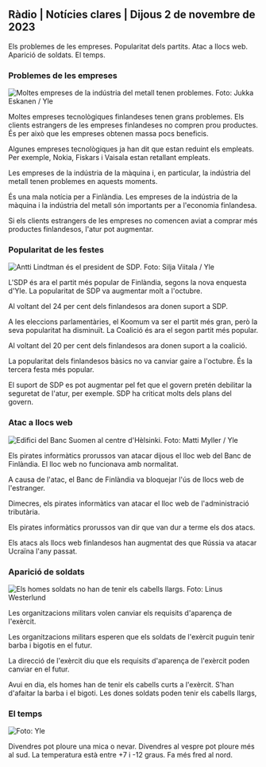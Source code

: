 ## Ràdio \| Notícies clares \| Dijous 2 de novembre de 2023

Els problemes de les empreses. Popularitat dels partits. Atac a llocs web. Aparició de soldats. El temps.

### Problemes de les empreses

![Moltes empreses de la indústria del metall tenen problemes. Foto: Jukka Eskanen / Yle](https://images.cdn.yle.fi/image/upload/c_crop,h_2268,w_4031,x_0,y_410/ar_1.7777777777777777,c_fill,g_faces,h_671,/0_d_p1200./0_pq_auto:eco/f_auto/fl_lossy/v1698216498/39-11907536538b9d499762)

Moltes empreses tecnològiques finlandeses tenen grans problemes. Els clients estrangers de les empreses finlandeses no compren prou productes. És per això que les empreses obtenen massa pocs beneficis.

Algunes empreses tecnològiques ja han dit que estan reduint els empleats. Per exemple, Nokia, Fiskars i Vaisala estan retallant empleats.

Les empreses de la indústria de la màquina i, en particular, la indústria del metall tenen problemes en aquests moments.

És una mala notícia per a Finlàndia. Les empreses de la indústria de la màquina i la indústria del metall són importants per a l'economia finlandesa.

Si els clients estrangers de les empreses no comencen aviat a comprar més productes finlandesos, l'atur pot augmentar.

### Popularitat de les festes

![Antti Lindtman és el president de SDP. Foto: Silja Viitala / Yle](https://images.cdn.yle.fi/image/upload/c_crop,h_2241,w_3984,x_0,y_0/ar_1.7777777777777777,c_fill,g_faces,h_675,w_1200.0/d_1_1q_auto:eco/f_auto/fl_lossy/v1696930784/39-118400565251b6be058f)

L'SDP és ara el partit més popular de Finlàndia, segons la nova enquesta d'Yle. La popularitat de SDP va augmentar molt a l'octubre.

Al voltant del 24 per cent dels finlandesos ara donen suport a SDP.

A les eleccions parlamentàries, el Koomum va ser el partit més gran, però la seva popularitat ha disminuït. La Coalició és ara el segon partit més popular.

Al voltant del 20 per cent dels finlandesos ara donen suport a la coalició.

La popularitat dels finlandesos bàsics no va canviar gaire a l'octubre. És la tercera festa més popular.

El suport de SDP es pot augmentar pel fet que el govern pretén debilitar la seguretat de l'atur, per exemple. SDP ha criticat molts dels plans del govern.

### Atac a llocs web

![Edifici del Banc Suomen al centre d'Hèlsinki. Foto: Matti Myller / Yle ](https://images.cdn.yle.fi/image/upload/c_crop,h_1391,w_2472,x_0,y_112/ar_1.7777777777777777,c_fill,g_faces,h_675/0_1201,w_1201.q_auto:eco/f_auto/fl_lossy/v1587997073/39-6686595ea6e8fc70cab)

Els pirates informàtics prorussos van atacar dijous el lloc web del Banc de Finlàndia. El lloc web no funcionava amb normalitat.

A causa de l'atac, el Banc de Finlàndia va bloquejar l'ús de llocs web de l'estranger.

Dimecres, els pirates informàtics van atacar el lloc web de l'administració tributària.

Els pirates informàtics prorussos van dir que van dur a terme els dos atacs.

Els atacs als llocs web finlandesos han augmentat des que Rússia va atacar Ucraïna l'any passat.

### Aparició de soldats

![Els homes soldats no han de tenir els cabells llargs. Foto: Linus Westerlund](https://images.cdn.yle.fi/image/upload/c_crop,h_3375,w_6000,x_0,y_522/ar_1.7777777777777777,c_fill,g_faces,h_675,/d_p1201,/d_p1200,/d_p1201eco/f_auto/fl_lossy/v1688460639/39-113784464a3db01e8a65)

Les organitzacions militars volen canviar els requisits d'aparença de l'exèrcit.

Les organitzacions militars esperen que els soldats de l'exèrcit puguin tenir barba i bigotis en el futur.

La direcció de l'exèrcit diu que els requisits d'aparença de l'exèrcit poden canviar en el futur.

Avui en dia, els homes han de tenir els cabells curts a l'exèrcit. S'han d'afaitar la barba i el bigoti. Les dones soldats poden tenir els cabells llargs,

### El temps

![ Foto: Yle](https://images.cdn.yle.fi/image/upload/c_crop,h_1080,w_1919,x_0,y_0/ar_1.777777777777777,c_fill,g_faces,h_675,w_1201/0dp_r_auto.:eco/f_auto/fl_lossy/v1698940434/39-11951316543c5fbc620f)

Divendres pot ploure una mica o nevar. Divendres al vespre pot ploure més al sud. La temperatura està entre +7 i -12 graus. Fa més fred al nord.